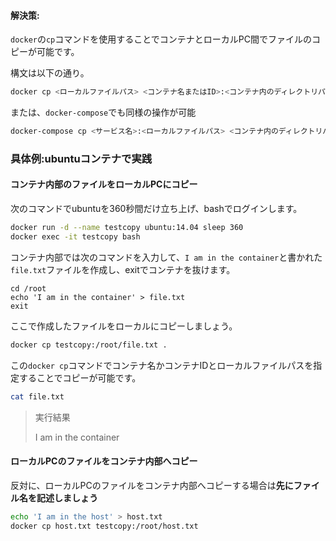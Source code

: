 ﻿



#### 解決策:

`docker`の`cp`コマンドを使用することでコンテナとローカルPC間でファイルのコピーが可能です。

構文は以下の通り。

```sh
docker cp <ローカルファイルパス> <コンテナ名またはID>:<コンテナ内のディレクトリパス>
```

または、`docker-compose`でも同様の操作が可能

```sh
docker-compose cp <サービス名>:<ローカルファイルパス> <コンテナ内のディレクトリパス>
```



### 具体例:ubuntuコンテナで実践

#### コンテナ内部のファイルをローカルPCにコピー

次のコマンドでubuntuを360秒間だけ立ち上げ、bashでログインします。

```sh
docker run -d --name testcopy ubuntu:14.04 sleep 360
docker exec -it testcopy bash
```

コンテナ内部では次のコマンドを入力して、`I am in the container`と書かれた`file.txt`ファイルを作成し、exitでコンテナを抜けます。

```
cd /root
echo 'I am in the container' > file.txt
exit
```

ここで作成したファイルをローカルにコピーしましょう。

```sh
docker cp testcopy:/root/file.txt .
```

この`docker cp`コマンドでコンテナ名かコンテナIDとローカルファイルパスを指定することでコピーが可能です。

```sh
cat file.txt
```

> 実行結果
>
> I am in the container



#### ローカルPCのファイルをコンテナ内部へコピー

反対に、ローカルPCのファイルをコンテナ内部へコピーする場合は**先にファイル名を記述しましょう**

```sh
echo 'I am in the host' > host.txt
docker cp host.txt testcopy:/root/host.txt
```










